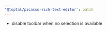 ```yaml
---
'@toptal/picasso-rich-text-editor': patch
---
```


- disable toolbar when no selection is available
